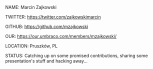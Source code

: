 NAME: Marcin Zajkowski

TWITTER: https://twitter.com/zajkowskimarcin

GITHUB: https://github.com/mzajkowski

OUR: https://our.umbraco.com/members/mzajkowski/

LOCATION: Pruszków, PL

STATUS: Catching up on some promised contributions, sharing some presentation's stuff and hacking away...

